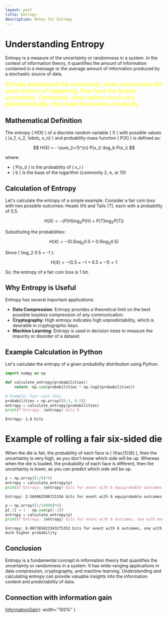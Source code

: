 ```yaml
---
layout: post
title: Entropy
description: Notes for Entropy
---
```


# Understanding Entropy

Entropy is a measure of the uncertainty or randomness in a system. In the context of information theory, it quantifies the amount of information contained in a message or the average amount of information produced by a stochastic source of data.

<span style="color:yellow; font-size:large;">Entropy emphasizes the uncertainty: when events have the same chance of happening, they have the largest uncertainty. Conversely, when events occur very deterministically, they have the lowest uncertainty.</span>

## Mathematical Definition

The entropy \( H(X) \) of a discrete random variable \( X \) with possible values \( \{x_1, x_2, \ldots, x_n\} \) and probability mass function \( P(X) \) is defined as:

$$
H(X) = - \sum_{i=1}^{n} P(x_i) \log_b P(x_i)
$$

where:
- \( P(x_i) \) is the probability of \( x_i \)
- \( b \) is the base of the logarithm (commonly 2, e, or 10)

## Calculation of Entropy

Let's calculate the entropy of a simple example. Consider a fair coin toss with two possible outcomes: Heads (H) and Tails (T), each with a probability of 0.5.

$$
H(X) = - (P(H) \log_2 P(H) + P(T) \log_2 P(T))
$$

Substituting the probabilities:

$$
H(X) = - (0.5 \log_2 0.5 + 0.5 \log_2 0.5)
$$

Since \( \log_2 0.5 = -1 \):

$$
H(X) = - (0.5 \times -1 + 0.5 \times -1) = 1
$$

So, the entropy of a fair coin toss is 1 bit.

## Why Entropy is Useful

Entropy has several important applications:
- **Data Compression**: Entropy provides a theoretical limit on the best possible lossless compression of any communication.
- **Cryptography**: High entropy indicates high unpredictability, which is desirable in cryptographic keys.
- **Machine Learning**: Entropy is used in decision trees to measure the impurity or disorder of a dataset.

## Example Calculation in Python

Let's calculate the entropy of a given probability distribution using Python.


```python
import numpy as np

def calculate_entropy(probabilities):
    return -np.sum(probabilities * np.log2(probabilities))

# Example: Fair coin toss
probabilities = np.array([0.5, 0.5])
entropy = calculate_entropy(probabilities)
print(f'Entropy: {entropy} bits')
```

    Entropy: 1.0 bits


# Example of rolling a fair six-sided die

When the die is fair, the probability of each face is \( \frac{1}{6} \), then the uncertainty is very high, as you don't know which side will be up. Whereas when the die is loaded, the probability of each face is different, then the uncertainty is lower, as you can predict which side will be up.


```python
p = np.array([1/6]*6)
entropy = calculate_entropy(p)
print(f'Entropy: {entropy} bits for event with 6 equiprobable outcomes')
```

    Entropy: 2.584962500721156 bits for event with 6 equiprobable outcomes



```python
p = np.array([1/10000]*6)
p[-1] = 1 - np.sum(p[:-1])
entropy = calculate_entropy(p)
print(f'Entropy: {entropy} bits for event with 6 outcomes, one with much higher probability')
```

    Entropy: 0.007365023343275353 bits for event with 6 outcomes, one with much higher probability


## Conclusion

Entropy is a fundamental concept in information theory that quantifies the uncertainty or randomness in a system. It has wide-ranging applications in data compression, cryptography, and machine learning. Understanding and calculating entropy can provide valuable insights into the information content and predictability of data.

## Connection with information gain
[InformationGain]({{site.url}}/assets/pdf/InfoGain.pdf){: width="100%" }